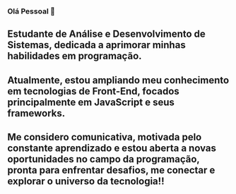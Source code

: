 ### Olá Pessoal 👋

## Estudante de Análise e Desenvolvimento de Sistemas, dedicada a aprimorar minhas habilidades em programação. 
## Atualmente, estou ampliando meu conhecimento em tecnologias de Front-End, focados principalmente em JavaScript e seus frameworks. 
## Me considero comunicativa, motivada pelo constante aprendizado e estou aberta a novas oportunidades no campo da programação, pronta para enfrentar desafios, me conectar e explorar o universo da tecnologia!!


